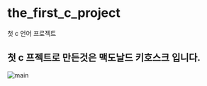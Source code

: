 the_first_c_project
==========
첫 c 언어 프로젝트

첫 c 프젝트로 만든것은 맥도날드 키호스크 입니다.
-----------------
![main]("https://github.com/icerice06/the_first_c_project/img/main.PNG")
